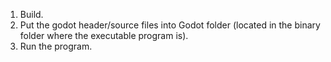 1. Build.
2. Put the godot header/source files into Godot folder (located in the binary folder where the executable program is).
3. Run the program.